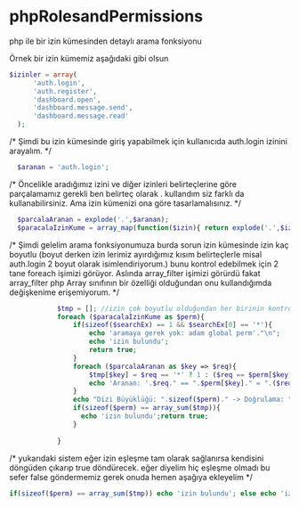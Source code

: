 # phpRolesandPermissions
php ile bir izin kümesinden detaylı arama fonksiyonu



Örnek bir izin kümemiz aşağıdaki gibi olsun
```php
$izinler = array(
      'auth.login',
      'auth.register',
      'dashboard.open',
      'dashboard.message.send',
      'dashboard.message.read'
  );
```
  /*
  Şimdi bu izin kümesinde giriş yapabilmek için kullanıcıda auth.login izinini arayalım.
  */
```php
  $aranan = 'auth.login';
```
  /*
  Öncelikle aradığımız izini ve diğer izinleri belirteçlerine göre parçalamamız gerekli
  ben belirteç olarak . kullandım siz farklı da kullanabilirsiniz. Ama izin kümenizi ona göre tasarlamalısınız.
  */
```php
  $parcalaAranan = explode('.',$aranan);
  $paracalaIzinKume = array_map(function($izin){ return explode('.',$izin); },$izinler);
```
  /*
  Şimdi gelelim arama fonksiyonumuza burda sorun izin kümesinde izin kaç boyutlu (boyut derken izin lerimiz ayırdığımız kısım belirteçlerle misal auth.login 2 boyut olarak isimlendiriyorum.) bunu kontrol edebilmek için 2 tane foreach işimizi görüyor. Aslında array_filter işimizi görürdü fakat array_filter php Array sınıfının bir özelliği olduğundan onu kullandığımda değişkenime erişemiyorum.
  */
```php
            $tmp = []; //izin çok boyutlu olduğundan her birinin kontrol ederken geçiçi bir diziyi atama yapıyorum.
            foreach ($paracalaIzinKume as $perm){
                if(sizeof($searchEx) == 1 && $searchEx[0] == '*'){
                    echo 'aramaya gerek yok: adam global perm'."\n";
                    echo 'izin bulundu';
                    return true;
                }
                foreach ($parcalaAranan as $key => $req){
                    $tmp[$key] = $req == '*' ? 1 : ($req == $perm[$key] ? 1 : 0);
                    echo 'Aranan: '.$req." == ".$perm[$key]." = ".($req == $perm[$key] ? 'var' : 'yok')."\n";
                }
                echo "Dizi Büyüklüğü: ".sizeof($perm)." -> Doğrulama: ".array_sum($tmp)."\n";
                if(sizeof($perm) == array_sum($tmp)){
                  echo 'izin bulundu';return true;
                }
             
            }
```
 /*
 yukarıdaki sistem eğer izin eşleşme tam olarak sağlanırsa kendisini döngüden çıkarıp true döndürecek.
 eğer diyelim hiç eşleşme olmadı bu sefer false göndermemiz gerek onuda hemen aşağıya ekleyelim
 */
 ```php
if(sizeof($perm) == array_sum($tmp)) echo 'izin bulundu'; else echo 'izin bulunamadı';
```
